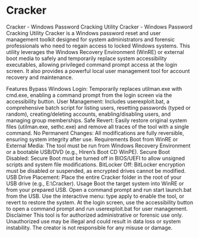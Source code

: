 # Cracker
Cracker - Windows Password Cracking Utility
Cracker - Windows Password Cracking Utility
Cracker is a Windows password reset and user management toolkit designed for system administrators and forensic professionals who need to regain access to locked Windows systems. This utility leverages the Windows Recovery Environment (WinRE) or external boot media to safely and temporarily replace system accessibility executables, allowing privileged command prompt access at the login screen. It also provides a powerful local user management tool for account recovery and maintenance.

Features
Bypass Windows Login: Temporarily replaces utilman.exe with cmd.exe, enabling a command prompt from the login screen via the accessibility button.
User Management: Includes userexploit.bat, a comprehensive batch script for listing users, resetting passwords (typed or random), creating/deleting accounts, enabling/disabling users, and managing group memberships.
Safe Revert: Easily restore original system files (utilman.exe, sethc.exe) and remove all traces of the tool with a single command.
No Permanent Changes: All modifications are fully reversible, ensuring system integrity after use.
Requirements
Boot from WinRE or External Media: The tool must be run from Windows Recovery Environment or a bootable USB/DVD (e.g., Hiren’s Boot CD WinPE).
Secure Boot Disabled: Secure Boot must be turned off in BIOS/UEFI to allow unsigned scripts and system file modifications.
BitLocker Off: BitLocker encryption must be disabled or suspended, as encrypted drives cannot be modified.
USB Drive Placement: Place the entire Cracker folder in the root of your USB drive (e.g., E:\Cracker).
Usage
Boot the target system into WinRE or from your prepared USB.
Open a command prompt and run start launch.bat from the USB.
Use the interactive menu: type apply to enable the tool, or revert to restore the system.
At the login screen, use the accessibility button to open a command prompt and run userexploit.bat for user management.
Disclaimer
This tool is for authorized administrative or forensic use only. Unauthorized use may be illegal and could result in data loss or system instability. The creator is not responsible for any misuse or damage.
